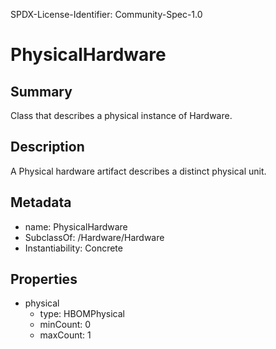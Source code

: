 SPDX-License-Identifier: Community-Spec-1.0

# PhysicalHardware

## Summary
Class that describes a physical instance of Hardware.

## Description
A Physical hardware artifact describes a distinct physical unit.

## Metadata
- name: PhysicalHardware
- SubclassOf: /Hardware/Hardware
- Instantiability: Concrete

## Properties
- physical
  - type: HBOMPhysical
  - minCount: 0
  - maxCount: 1
